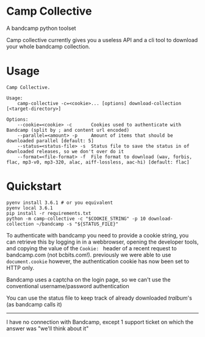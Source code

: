 # Camp Collective

A bandcamp python toolset


Camp collective currently gives you a useless API and a cli tool to download your whole bandcamp collection.

# Usage

```
Camp Collective.

Usage:
    camp-collective -c=<cookie>... [options] download-collection [<target-directory>]

Options:
    --cookie=<cookie> -c       Cookies used to authenticate with Bandcamp (split by ; and content url encoded)
    --parallel=<amount> -p     Amount of items that should be downloaded parallel [default: 5]
    --status=<status-file> -s  Status file to save the status in of downloaded releases, so we don't over do it
    --format=<file-format> -f  File format to download (wav, forbis, flac, mp3-v0, mp3-320, alac, aiff-lossless, aac-hi) [default: flac]
```

# Quickstart

```
pyenv install 3.6.1 # or you equivalent
pyenv local 3.6.1
pip install -r requirements.txt
python -m camp-collective -c "$COOKIE_STRING" -p 10 download-collection ~/bandcamp -s "${STATUS_FILE}"
```

To authenticate with bandcamp you need to provide a cookie string, you can retrieve this by logging in in a webbrowser, opening the developer tools, and copying the value of the `Cookie: ` header of a recent request to bandcamp.com (not bcbits.com!). previously we were able to use `document.cookie` however, the authentication cookie has now been set to HTTP only.

Bandcamp uses a captcha on the login page, so we can't use the conventional username/password authentication

You can use the status file to keep track of already downloaded _tralbum_'s (as bandcamp calls it)

---
I have no connection with Bandcamp, except 1 support ticket on which the answer was "we'll think about it"
